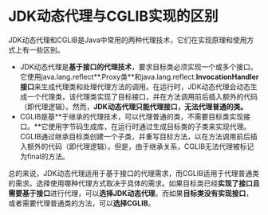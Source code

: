 # JDK动态代理与CGLIB实现的区别

JDK动态代理和CGLIB是Java中常用的两种代理技术，它们在实现原理和使用方式上有一些区别。

+ JDK动态代理是**基于接口的代理技术**，要求目标类必须实现一个或多个接口。它使用java.lang.reflect**.Proxy类**和java.lang.reflect.**InvocationHandler接口**来生成代理类和处理代理方法的调用。在运行时，JDK动态代理会动态生成一个代理类，该代理类实现了目标接口，并在方法调用前后插入额外的代码（即代理逻辑）。然而，**JDK动态代理只能代理接口，无法代理普通的类。**
+ CGLIB是基**于继承的代理技术，可以代理普通的类，不需要目标类实现接口。**它使用字节码生成库，在运行时通过生成目标类的子类来实现代理。CGLIB通过继承目标类创建一个子类，并重写目标方法，以在方法调用前后插入额外的代码（即代理逻辑）。但是，由于继承关系，CGLIB无法代理被标记为final的方法。

总的来说，JDK动态代理适用于基于接口的代理需求，而CGLIB适用于代理普通类的需求。选择使用哪种代理方式取决于具体的需求。如果目标类已经**实现了接口且需要基于接口**进行代理，可以**选择JDK动态代理**。而如果**目标类没有实现接口**，或者需要代理普通类的方法，可以**选择CGLIB**。
